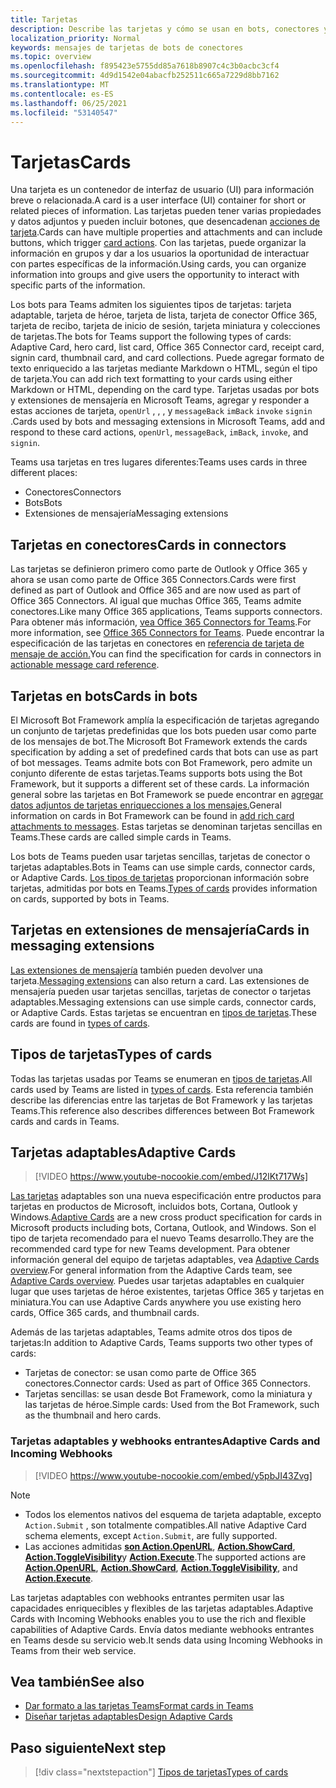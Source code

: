 ```yaml
---
title: Tarjetas
description: Describe las tarjetas y cómo se usan en bots, conectores y extensiones de mensajería
localization_priority: Normal
keywords: mensajes de tarjetas de bots de conectores
ms.topic: overview
ms.openlocfilehash: f895423e5755dd85a7618b8907c4c3b0acbc3cf4
ms.sourcegitcommit: 4d9d1542e04abacfb252511c665a7229d8bb7162
ms.translationtype: MT
ms.contentlocale: es-ES
ms.lasthandoff: 06/25/2021
ms.locfileid: "53140547"
---
```

# <a name="cards"></a><span data-ttu-id="a89fa-104">Tarjetas</span><span class="sxs-lookup"><span data-stu-id="a89fa-104">Cards</span></span>

<span data-ttu-id="a89fa-105">Una tarjeta es un contenedor de interfaz de usuario (UI) para información breve o relacionada.</span><span class="sxs-lookup"><span data-stu-id="a89fa-105">A card is a user interface (UI) container for short or related pieces of information.</span></span> <span data-ttu-id="a89fa-106">Las tarjetas pueden tener varias propiedades y datos adjuntos y pueden incluir botones, que desencadenan [acciones de tarjeta](~/task-modules-and-cards/cards/cards-actions.md).</span><span class="sxs-lookup"><span data-stu-id="a89fa-106">Cards can have multiple properties and attachments and can include buttons, which trigger [card actions](~/task-modules-and-cards/cards/cards-actions.md).</span></span> <span data-ttu-id="a89fa-107">Con las tarjetas, puede organizar la información en grupos y dar a los usuarios la oportunidad de interactuar con partes específicas de la información.</span><span class="sxs-lookup"><span data-stu-id="a89fa-107">Using cards, you can organize information into groups and give users the opportunity to interact with specific parts of the information.</span></span>

<span data-ttu-id="a89fa-108">Los bots para Teams admiten los siguientes tipos de tarjetas: tarjeta adaptable, tarjeta de héroe, tarjeta de lista, tarjeta de conector Office 365, tarjeta de recibo, tarjeta de inicio de sesión, tarjeta miniatura y colecciones de tarjetas.</span><span class="sxs-lookup"><span data-stu-id="a89fa-108">The bots for Teams support the following types of cards: Adaptive Card, hero card, list card, Office 365 Connector card, receipt card, signin card, thumbnail card, and card collections.</span></span> <span data-ttu-id="a89fa-109">Puede agregar formato de texto enriquecido a las tarjetas mediante Markdown o HTML, según el tipo de tarjeta.</span><span class="sxs-lookup"><span data-stu-id="a89fa-109">You can add rich text formatting to your cards using either Markdown or HTML, depending on the card type.</span></span> <span data-ttu-id="a89fa-110">Tarjetas usadas por bots y extensiones de mensajería en Microsoft Teams, agregar y responder a estas acciones de tarjeta, `openUrl` , , , y `messageBack` `imBack` `invoke` `signin` .</span><span class="sxs-lookup"><span data-stu-id="a89fa-110">Cards used by bots and messaging extensions in Microsoft Teams, add and respond to these card actions, `openUrl`, `messageBack`, `imBack`, `invoke`, and `signin`.</span></span>

<span data-ttu-id="a89fa-111">Teams usa tarjetas en tres lugares diferentes:</span><span class="sxs-lookup"><span data-stu-id="a89fa-111">Teams uses cards in three different places:</span></span>

* <span data-ttu-id="a89fa-112">Conectores</span><span class="sxs-lookup"><span data-stu-id="a89fa-112">Connectors</span></span>
* <span data-ttu-id="a89fa-113">Bots</span><span class="sxs-lookup"><span data-stu-id="a89fa-113">Bots</span></span>
* <span data-ttu-id="a89fa-114">Extensiones de mensajería</span><span class="sxs-lookup"><span data-stu-id="a89fa-114">Messaging extensions</span></span>

## <a name="cards-in-connectors"></a><span data-ttu-id="a89fa-115">Tarjetas en conectores</span><span class="sxs-lookup"><span data-stu-id="a89fa-115">Cards in connectors</span></span>

<span data-ttu-id="a89fa-116">Las tarjetas se definieron primero como parte de Outlook y Office 365 y ahora se usan como parte de Office 365 Connectors.</span><span class="sxs-lookup"><span data-stu-id="a89fa-116">Cards were first defined as part of Outlook and Office 365 and are now used as part of Office 365 Connectors.</span></span> <span data-ttu-id="a89fa-117">Al igual que muchas Office 365, Teams admite conectores.</span><span class="sxs-lookup"><span data-stu-id="a89fa-117">Like many Office 365 applications, Teams supports connectors.</span></span> <span data-ttu-id="a89fa-118">Para obtener más información, [vea Office 365 Connectors for Teams](~/webhooks-and-connectors/what-are-webhooks-and-connectors.md).</span><span class="sxs-lookup"><span data-stu-id="a89fa-118">For more information, see [Office 365 Connectors for Teams](~/webhooks-and-connectors/what-are-webhooks-and-connectors.md).</span></span> <span data-ttu-id="a89fa-119">Puede encontrar la especificación de las tarjetas en conectores en [referencia de tarjeta de mensaje de acción.](/outlook/actionable-messages/card-reference)</span><span class="sxs-lookup"><span data-stu-id="a89fa-119">You can find the specification for cards in connectors in [actionable message card reference](/outlook/actionable-messages/card-reference).</span></span>

## <a name="cards-in-bots"></a><span data-ttu-id="a89fa-120">Tarjetas en bots</span><span class="sxs-lookup"><span data-stu-id="a89fa-120">Cards in bots</span></span>

<span data-ttu-id="a89fa-121">El Microsoft Bot Framework amplía la especificación de tarjetas agregando un conjunto de tarjetas predefinidas que los bots pueden usar como parte de los mensajes de bot.</span><span class="sxs-lookup"><span data-stu-id="a89fa-121">The Microsoft Bot Framework extends the cards specification by adding a set of predefined cards that bots can use as part of bot messages.</span></span> <span data-ttu-id="a89fa-122">Teams admite bots con Bot Framework, pero admite un conjunto diferente de estas tarjetas.</span><span class="sxs-lookup"><span data-stu-id="a89fa-122">Teams supports bots using the Bot Framework, but it supports a different set of these cards.</span></span> <span data-ttu-id="a89fa-123">La información general sobre las tarjetas en Bot Framework se puede encontrar en [agregar datos adjuntos de tarjetas enriquecciones a los mensajes.](/bot-framework/nodejs/bot-builder-nodejs-send-rich-cards)</span><span class="sxs-lookup"><span data-stu-id="a89fa-123">General information on cards in Bot Framework can be found in [add rich card attachments to messages](/bot-framework/nodejs/bot-builder-nodejs-send-rich-cards).</span></span> <span data-ttu-id="a89fa-124">Estas tarjetas se denominan tarjetas sencillas en Teams.</span><span class="sxs-lookup"><span data-stu-id="a89fa-124">These cards are called simple cards in Teams.</span></span>

<span data-ttu-id="a89fa-125">Los bots de Teams pueden usar tarjetas sencillas, tarjetas de conector o tarjetas adaptables.</span><span class="sxs-lookup"><span data-stu-id="a89fa-125">Bots in Teams can use simple cards, connector cards, or Adaptive Cards.</span></span> <span data-ttu-id="a89fa-126">[Los tipos de tarjetas](~/task-modules-and-cards/cards/cards-reference.md) proporcionan información sobre tarjetas, admitidas por bots en Teams.</span><span class="sxs-lookup"><span data-stu-id="a89fa-126">[Types of cards](~/task-modules-and-cards/cards/cards-reference.md) provides information on cards, supported by bots in Teams.</span></span>

## <a name="cards-in-messaging-extensions"></a><span data-ttu-id="a89fa-127">Tarjetas en extensiones de mensajería</span><span class="sxs-lookup"><span data-stu-id="a89fa-127">Cards in messaging extensions</span></span>

<span data-ttu-id="a89fa-128">[Las extensiones de mensajería](~/messaging-extensions/what-are-messaging-extensions.md) también pueden devolver una tarjeta.</span><span class="sxs-lookup"><span data-stu-id="a89fa-128">[Messaging extensions](~/messaging-extensions/what-are-messaging-extensions.md) can also return a card.</span></span> <span data-ttu-id="a89fa-129">Las extensiones de mensajería pueden usar tarjetas sencillas, tarjetas de conector o tarjetas adaptables.</span><span class="sxs-lookup"><span data-stu-id="a89fa-129">Messaging extensions can use simple cards, connector cards, or Adaptive Cards.</span></span> <span data-ttu-id="a89fa-130">Estas tarjetas se encuentran en [tipos de tarjetas](~/task-modules-and-cards/cards/cards-reference.md).</span><span class="sxs-lookup"><span data-stu-id="a89fa-130">These cards are found in [types of cards](~/task-modules-and-cards/cards/cards-reference.md).</span></span>

## <a name="types-of-cards"></a><span data-ttu-id="a89fa-131">Tipos de tarjetas</span><span class="sxs-lookup"><span data-stu-id="a89fa-131">Types of cards</span></span>

<span data-ttu-id="a89fa-132">Todas las tarjetas usadas por Teams se enumeran en [tipos de tarjetas](~/task-modules-and-cards/cards/cards-reference.md).</span><span class="sxs-lookup"><span data-stu-id="a89fa-132">All cards used by Teams are listed in [types of cards](~/task-modules-and-cards/cards/cards-reference.md).</span></span> <span data-ttu-id="a89fa-133">Esta referencia también describe las diferencias entre las tarjetas de Bot Framework y las tarjetas Teams.</span><span class="sxs-lookup"><span data-stu-id="a89fa-133">This reference also describes differences between Bot Framework cards and cards in Teams.</span></span>

## <a name="adaptive-cards"></a><span data-ttu-id="a89fa-134">Tarjetas adaptables</span><span class="sxs-lookup"><span data-stu-id="a89fa-134">Adaptive Cards</span></span>

> [!VIDEO https://www.youtube-nocookie.com/embed/J12lKt717Ws]

<span data-ttu-id="a89fa-135">[Las tarjetas](~/task-modules-and-cards/cards/cards-reference.md#adaptive-card) adaptables son una nueva especificación entre productos para tarjetas en productos de Microsoft, incluidos bots, Cortana, Outlook y Windows.</span><span class="sxs-lookup"><span data-stu-id="a89fa-135">[Adaptive Cards](~/task-modules-and-cards/cards/cards-reference.md#adaptive-card) are a new cross product specification for cards in Microsoft products including bots, Cortana, Outlook, and Windows.</span></span> <span data-ttu-id="a89fa-136">Son el tipo de tarjeta recomendado para el nuevo Teams desarrollo.</span><span class="sxs-lookup"><span data-stu-id="a89fa-136">They are the recommended card type for new Teams development.</span></span> <span data-ttu-id="a89fa-137">Para obtener información general del equipo de tarjetas adaptables, vea [Adaptive Cards overview](/adaptive-cards).</span><span class="sxs-lookup"><span data-stu-id="a89fa-137">For general information from the Adaptive Cards team, see [Adaptive Cards overview](/adaptive-cards).</span></span> <span data-ttu-id="a89fa-138">Puedes usar tarjetas adaptables en cualquier lugar que uses tarjetas de héroe existentes, tarjetas Office 365 y tarjetas en miniatura.</span><span class="sxs-lookup"><span data-stu-id="a89fa-138">You can use Adaptive Cards anywhere you use existing hero cards, Office 365 cards, and thumbnail cards.</span></span>

<span data-ttu-id="a89fa-139">Además de las tarjetas adaptables, Teams admite otros dos tipos de tarjetas:</span><span class="sxs-lookup"><span data-stu-id="a89fa-139">In addition to Adaptive Cards, Teams supports two other types of cards:</span></span>

* <span data-ttu-id="a89fa-140">Tarjetas de conector: se usan como parte de Office 365 conectores.</span><span class="sxs-lookup"><span data-stu-id="a89fa-140">Connector cards: Used as part of Office 365 Connectors.</span></span>
* <span data-ttu-id="a89fa-141">Tarjetas sencillas: se usan desde Bot Framework, como la miniatura y las tarjetas de héroe.</span><span class="sxs-lookup"><span data-stu-id="a89fa-141">Simple cards: Used from the Bot Framework, such as the thumbnail and hero cards.</span></span>

### <a name="adaptive-cards-and-incoming-webhooks"></a><span data-ttu-id="a89fa-142">Tarjetas adaptables y webhooks entrantes</span><span class="sxs-lookup"><span data-stu-id="a89fa-142">Adaptive Cards and Incoming Webhooks</span></span>

> [!VIDEO https://www.youtube-nocookie.com/embed/y5pbJI43Zvg]

> [!NOTE]
> * <span data-ttu-id="a89fa-143">Todos los elementos nativos del esquema de tarjeta adaptable, excepto `Action.Submit` , son totalmente compatibles.</span><span class="sxs-lookup"><span data-stu-id="a89fa-143">All native Adaptive Card schema elements, except `Action.Submit`, are fully supported.</span></span>
> * <span data-ttu-id="a89fa-144">Las acciones admitidas [**son Action.OpenURL**](https://adaptivecards.io/explorer/Action.OpenUrl.html), [**Action.ShowCard**](https://adaptivecards.io/explorer/Action.ShowCard.html), [**Action.ToggleVisibility**](https://adaptivecards.io/explorer/Action.ToggleVisibility.html)y [**Action.Execute**](/adaptive-cards/authoring-cards/universal-action-model#actionexecute).</span><span class="sxs-lookup"><span data-stu-id="a89fa-144">The supported actions are [**Action.OpenURL**](https://adaptivecards.io/explorer/Action.OpenUrl.html), [**Action.ShowCard**](https://adaptivecards.io/explorer/Action.ShowCard.html), [**Action.ToggleVisibility**](https://adaptivecards.io/explorer/Action.ToggleVisibility.html), and [**Action.Execute**](/adaptive-cards/authoring-cards/universal-action-model#actionexecute).</span></span>

<span data-ttu-id="a89fa-145">Las tarjetas adaptables con webhooks entrantes permiten usar las capacidades enriquecibles y flexibles de las tarjetas adaptables.</span><span class="sxs-lookup"><span data-stu-id="a89fa-145">Adaptive Cards with Incoming Webhooks enables you to use the rich and flexible capabilities of Adaptive Cards.</span></span> <span data-ttu-id="a89fa-146">Envía datos mediante webhooks entrantes en Teams desde su servicio web.</span><span class="sxs-lookup"><span data-stu-id="a89fa-146">It sends data using Incoming Webhooks in Teams from their web service.</span></span>

## <a name="see-also"></a><span data-ttu-id="a89fa-147">Vea también</span><span class="sxs-lookup"><span data-stu-id="a89fa-147">See also</span></span>

* [<span data-ttu-id="a89fa-148">Dar formato a las tarjetas Teams</span><span class="sxs-lookup"><span data-stu-id="a89fa-148">Format cards in Teams</span></span>](~/task-modules-and-cards/cards/cards-format.md)
* [<span data-ttu-id="a89fa-149">Diseñar tarjetas adaptables</span><span class="sxs-lookup"><span data-stu-id="a89fa-149">Design Adaptive Cards</span></span>](~/task-modules-and-cards/cards/design-effective-cards.md)

## <a name="next-step"></a><span data-ttu-id="a89fa-150">Paso siguiente</span><span class="sxs-lookup"><span data-stu-id="a89fa-150">Next step</span></span>

> [!div class="nextstepaction"]
> [<span data-ttu-id="a89fa-151">Tipos de tarjetas</span><span class="sxs-lookup"><span data-stu-id="a89fa-151">Types of cards</span></span>](~/task-modules-and-cards/cards/cards-reference.md)